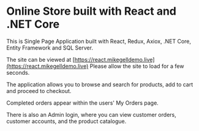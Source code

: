 # Online Store built with React and .NET Core

This is Single Page Application built with React, Redux, Axiox, .NET Core, Entity Framework and SQL Server.

The site can be viewed at [https://react.mikegelldemo.live](https://react.mikegelldemo.live) Please allow the site to load for a few seconds.
 
The application allows you to browse and search for products, add to cart and proceed to checkout.

Completed orders appear within the users' My Orders page.

There is also an Admin login, where you can view customer orders, customer accounts, and the product catalogue.
